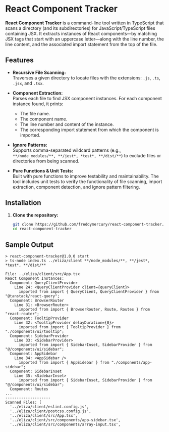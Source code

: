# React Component Tracker

**React Component Tracker** is a command-line tool written in TypeScript that scans a directory (and its subdirectories) for JavaScript/TypeScript files containing JSX. It extracts instances of React components—by matching JSX tags that start with an uppercase letter—along with the line number, the line content, and the associated import statement from the top of the file.

## Features

- **Recursive File Scanning:**  
  Traverses a given directory to locate files with the extensions: `.js`, `.ts`, `.jsx`, and `.tsx`.

- **Component Extraction:**  
  Parses each file to find JSX component instances. For each component instance found, it prints:
  - The file name.
  - The component name.
  - The line number and content of the instance.
  - The corresponding import statement from which the component is imported.

- **Ignore Patterns:**  
  Supports comma-separated wildcard patterns (e.g., `**/node_modules/**, **/jest*, *test*, **/dist/**`) to exclude files or directories from being scanned.

- **Pure Functions & Unit Tests:**  
  Built with pure functions to improve testability and maintainability. The tool includes unit tests to verify the functionality of file scanning, import extraction, component detection, and ignore pattern filtering.

## Installation

1. **Clone the repository:**

   ```bash
   git clone https://github.com/freddymercury/react-component-tracker.git
   cd react-component-tracker


## Sample Output

```
> react-component-tracker@1.0.0 start
> ts-node index.ts ../eliza/client **/node_modules/**, **/jest*, *test*, **/dist/**

File: ../eliza/client/src/App.tsx
React Component Instances:
  Component: QueryClientProvider
    Line 24: <QueryClientProvider client={queryClient}>
      imported from import { QueryClient, QueryClientProvider } from "@tanstack/react-query";
  Component: BrowserRouter
    Line 31: <BrowserRouter>
      imported from import { BrowserRouter, Route, Routes } from "react-router";
  Component: TooltipProvider
    Line 32: <TooltipProvider delayDuration={0}>
      imported from import { TooltipProvider } from "./components/ui/tooltip";
  Component: SidebarProvider
    Line 33: <SidebarProvider>
      imported from import { SidebarInset, SidebarProvider } from "@/components/ui/sidebar";
  Component: AppSidebar
    Line 34: <AppSidebar />
      imported from import { AppSidebar } from "./components/app-sidebar";
  Component: SidebarInset
    Line 35: <SidebarInset>
      imported from import { SidebarInset, SidebarProvider } from "@/components/ui/sidebar";
  Component: Routes
...
--------------------
Scanned Files: [
  '../eliza/client/eslint.config.js',
  '../eliza/client/postcss.config.js',
  '../eliza/client/src/App.tsx',
  '../eliza/client/src/components/app-sidebar.tsx',
  '../eliza/client/src/components/array-input.tsx',
```
